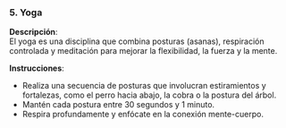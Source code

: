### 5. Yoga

**Descripción**:  
El yoga es una disciplina que combina posturas (asanas), respiración controlada y meditación para mejorar la flexibilidad, la fuerza y la mente.

**Instrucciones**:  
- Realiza una secuencia de posturas que involucran estiramientos y fortalezas, como el perro hacia abajo, la cobra o la postura del árbol.
- Mantén cada postura entre 30 segundos y 1 minuto.
- Respira profundamente y enfócate en la conexión mente-cuerpo.